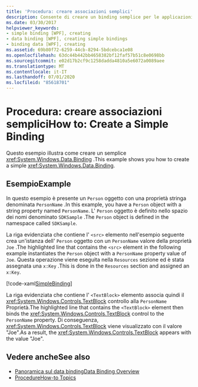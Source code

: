 ```yaml
---
title: 'Procedura: creare associazioni semplici'
description: Consente di creare un binding semplice per le applicazioni tramite questo esempio di procedura in Windows Presentation Foundation (WPF).
ms.date: 03/30/2017
helpviewer_keywords:
- simple binding [WPF], creating
- data binding [WPF], creating simple bindings
- binding data [WPF], creating
ms.assetid: 69b80f72-6259-44cb-8294-5bdcebca1e08
ms.openlocfilehash: 63dc44b442bb4658382bf12faf57b51c8e0698bb
ms.sourcegitcommit: e02d17b2cf9c1258dadda4810a5e6072a0089aee
ms.translationtype: MT
ms.contentlocale: it-IT
ms.lasthandoff: 07/01/2020
ms.locfileid: "85618701"
---
```

# <a name="how-to-create-a-simple-binding"></a><span data-ttu-id="d8dd7-103">Procedura: creare associazioni semplici</span><span class="sxs-lookup"><span data-stu-id="d8dd7-103">How to: Create a Simple Binding</span></span>
<span data-ttu-id="d8dd7-104">Questo esempio illustra come creare un semplice <xref:System.Windows.Data.Binding> .</span><span class="sxs-lookup"><span data-stu-id="d8dd7-104">This example shows you how to create a simple <xref:System.Windows.Data.Binding>.</span></span>  
  
## <a name="example"></a><span data-ttu-id="d8dd7-105">Esempio</span><span class="sxs-lookup"><span data-stu-id="d8dd7-105">Example</span></span>  
 <span data-ttu-id="d8dd7-106">In questo esempio è presente un `Person` oggetto con una proprietà stringa denominata `PersonName` .</span><span class="sxs-lookup"><span data-stu-id="d8dd7-106">In this example, you have a `Person` object with a string property named `PersonName`.</span></span> <span data-ttu-id="d8dd7-107">L' `Person` oggetto è definito nello spazio dei nomi denominato `SDKSample` .</span><span class="sxs-lookup"><span data-stu-id="d8dd7-107">The `Person` object is defined in the namespace called `SDKSample`.</span></span>  
  
 <span data-ttu-id="d8dd7-108">La riga evidenziata che contiene l' `<src>` elemento nell'esempio seguente crea un'istanza dell' `Person` oggetto con un `PersonName` valore della proprietà `Joe` .</span><span class="sxs-lookup"><span data-stu-id="d8dd7-108">The highlighted line that contains the `<src>` element in the following example instantiates the `Person` object with a `PersonName` property value of `Joe`.</span></span> <span data-ttu-id="d8dd7-109">Questa operazione viene eseguita nella `Resources` sezione ed è stata assegnata una `x:Key` .</span><span class="sxs-lookup"><span data-stu-id="d8dd7-109">This is done in the `Resources` section and assigned an `x:Key`.</span></span>  
  
 [!code-xaml[SimpleBinding](~/samples/snippets/csharp/VS_Snippets_Wpf/SimpleBinding/CSharp/Page1.xaml?highlight=9,37)]  
  
 <span data-ttu-id="d8dd7-110">La riga evidenziata che contiene l' `<TextBlock>` elemento associa quindi il <xref:System.Windows.Controls.TextBlock> controllo alla `PersonName` Proprietà.</span><span class="sxs-lookup"><span data-stu-id="d8dd7-110">The highlighted line that contains the `<TextBlock>` element then binds the <xref:System.Windows.Controls.TextBlock> control to the `PersonName` property.</span></span> <span data-ttu-id="d8dd7-111">Di conseguenza, <xref:System.Windows.Controls.TextBlock> viene visualizzato con il valore "Joe".</span><span class="sxs-lookup"><span data-stu-id="d8dd7-111">As a result, the <xref:System.Windows.Controls.TextBlock> appears with the value "Joe".</span></span>  
  
## <a name="see-also"></a><span data-ttu-id="d8dd7-112">Vedere anche</span><span class="sxs-lookup"><span data-stu-id="d8dd7-112">See also</span></span>

- [<span data-ttu-id="d8dd7-113">Panoramica sul data binding</span><span class="sxs-lookup"><span data-stu-id="d8dd7-113">Data Binding Overview</span></span>](../../../desktop-wpf/data/data-binding-overview.md)
- [<span data-ttu-id="d8dd7-114">Procedure</span><span class="sxs-lookup"><span data-stu-id="d8dd7-114">How-to Topics</span></span>](data-binding-how-to-topics.md)

